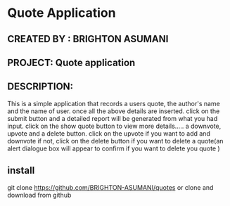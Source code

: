 # Quote Application

## CREATED BY : BRIGHTON ASUMANI


## PROJECT: Quote application


## DESCRIPTION:
This is a simple application that records a users quote, the author's name and the name of user.
once all the above details are inserted. click on the submit button and a detailed report will be generated from what you had input. click on the show quote button to view more details..... a downvote, upvote and a delete button. click on the upvote if you want to add and downvote if not, click on the delete button if you want to delete a quote(an alert dialogue box will appear to confirm if you want to delete you quote )

## install
 git clone https://github.com/BRIGHTON-ASUMANI/quotes or clone and download from github
